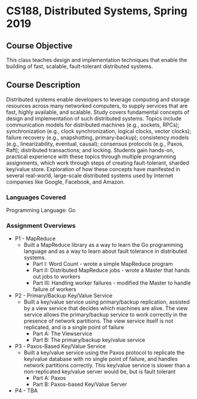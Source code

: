 # CS188, Distributed Systems, Spring 2019 

## Course Objective
This class teaches design and implementation techniques that enable the building of fast, scalable, fault-tolerant distributed systems.

## Course Description
Distributed systems enable developers to leverage computing and storage resources across many networked computers, to supply services that are fast, highly available, and scalable. Study covers fundamental concepts of design and implementation of such distributed systems. Topics include communication models for distributed machines (e.g., sockets, RPCs); synchronization (e.g., clock synchronization, logical clocks, vector clocks); failure recovery (e.g., snapshotting, primary-backup); consistency models (e.g., linearizability, eventual, causal); consensus protocols (e.g., Paxos, Raft); distributed transactions; and locking. Students gain hands-on, practical experience with these topics through multiple programming assignments, which work through steps of creating fault-tolerant, sharded key/value store. Exploration of how these concepts have manifested in several real-world, large-scale distributed systems used by Internet companies like Google, Facebook, and Amazon.

### Languages Covered 
Programming Language: Go

### Assignment Overviews
* P1 - MapReduce
  * Built a MapReduce library as a way to learn the Go programming language and as a way to learn about fault tolerance in distributed systems.
    * Part I: Word Count - wrote a simple MapReduce program
    * Part II: Distributed MapReduce jobs - wrote a Master that hands out jobs to workers
    * Part III: Handling worker failures - modified the Master to handle failure of workers
* P2 - Primary/Backup Key/Value Service
  * Built a key/value service using primary/backup replication, assisted by a view service that decides which machines are alive. The view service allows the primary/backup service to work correctly in the presence of network partitions. The view service itself is not replicated, and is a single point of failure
    * Part A: The Viewservice 
    * Part B: The primary/backup key/value service
* P3 - Paxos-Based Key/Value Service
  * Built a key/value service using the Paxos protocol to replicate the key/value database with no single point of failure, and handles network partitions correctly. This key/value service is slower than a non-replicated key/value server would be, but is fault tolerant
    * Part A: Paxos
    * Part B: Paxos-based Key/Value Server
* P4 - TBA
